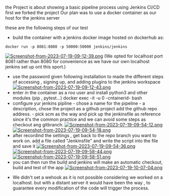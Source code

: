 the Project is about showing a basic pipeline process using Jenkins CI/CD
first we forked the project 
Our plan was to use a docker container as our host for the jenkins server

these are the following steps of our test 
- build the container with a jenkins docker image hosted on dockerhub as:

` docker run -p 8081:8080 -p 50000:50000 jenkins/jenkins `

[![Screenshot-from-2023-07-19-09-12-39.png](https://i.postimg.cc/Dy0VwcRj/Screenshot-from-2023-07-19-09-12-39.png)](https://postimg.cc/fkGqHYzm)
(We opted for localhost port 8081 rather than 8080 for convenience as we have our own localhost jenkins set up ont this sport.)
- use the password given following installation to made the different steps of accessing , signing up, and adding plugins to the jenkins workspace
[![Screenshot-from-2023-07-19-09-12-43.png](https://i.postimg.cc/sD7LX0wJ/Screenshot-from-2023-07-19-09-12-43.png)](https://postimg.cc/Whp8YSRD)
- enter in the container as a roo user and install python3 and other modules (pip , pytest...)
  docker exec -it -u 0 -cntainerid- bash
- configure yur jenkins pipline
          - chose a name for the pipeline
          -  a description, chose the project as a github project add the github repo address.
          -  pick scm as the way and pick up the jenkinsfile as reference since it's the common practice and we can avoid some steps as checkout ang gitbranch.
  [![Screenshot-from-2023-07-19-09-54-12.png](https://i.postimg.cc/5ywDZPrp/Screenshot-from-2023-07-19-09-54-12.png)](https://postimg.cc/D4wCGcnb)
  [![Screenshot-from-2023-07-19-09-54-18.png](https://i.postimg.cc/x8S4yvdm/Screenshot-from-2023-07-19-09-54-18.png)](https://postimg.cc/9RJbcqZX)
-  after recordind the settings , get back to the repo branch you want to work on. add a file called "Jenkinsfile" and write the script into the file and save it
  [![Screenshot-from-2023-07-19-09-54-36.png](https://i.postimg.cc/1tKp2wHw/Screenshot-from-2023-07-19-09-54-36.png)](https://postimg.cc/KkRkgKC8)
  [![Screenshot-from-2023-07-19-09-58-44.png](https://i.postimg.cc/YSKYSbDQ/Screenshot-from-2023-07-19-09-58-44.png)](https://postimg.cc/cvhr9MSJ)
  [![Screenshot-from-2023-07-19-09-58-51.png](https://i.postimg.cc/HxPLrLWF/Screenshot-from-2023-07-19-09-58-51.png)](https://postimg.cc/0MDv3PwC)
- you can then run the build and jenkins will make an automatic checkout, build and test of the app
  [![Screenshot-from-2023-07-19-10-07-04.png](https://i.postimg.cc/x8D1v4HP/Screenshot-from-2023-07-19-10-07-04.png)](https://postimg.cc/PpyHhKSL)

* We didn't set a wehook as it is not possible considering we worked on a localhost. but with a distant server it would have been the way , to guarantee every modification of the code will trigger the process.
  

